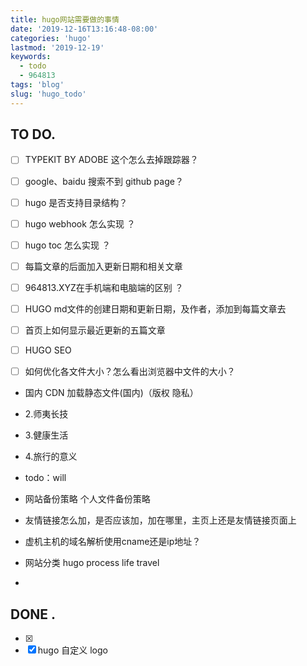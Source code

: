 ```yaml
---
title: hugo网站需要做的事情
date: '2019-12-16T13:16:48-08:00'
categories: 'hugo'
lastmod: '2019-12-19'
keywords: 
  - todo
  - 964813
tags: 'blog'
slug: 'hugo_todo'
---
```


## TO DO.
- [ ] TYPEKIT BY ADOBE 这个怎么去掉跟踪器？

- [ ] google、baidu 搜索不到 github page？

- [ ] hugo 是否支持目录结构？

- [ ] hugo webhook 怎么实现 ？

- [ ] hugo toc 怎么实现 ？

- [ ] 每篇文章的后面加入更新日期和相关文章

- [ ] 964813.XYZ在手机端和电脑端的区别 ？

- [ ] HUGO md文件的创建日期和更新日期，及作者，添加到每篇文章去

- [ ] 首页上如何显示最近更新的五篇文章

- [ ] HUGO SEO

- [ ] 如何优化各文件大小？怎么看出浏览器中文件的大小？

- 国内 CDN 加载静态文件(国内)（版权 隐私）

- 2.师夷长技

- 3.健康生活

- 4.旅行的意义

- todo：will

- 网站备份策略 个人文件备份策略

- 友情链接怎么加，是否应该加，加在哪里，主页上还是友情链接页面上

- 虚机主机的域名解析使用cname还是ip地址？

- 网站分类 hugo process life travel

- 

  


## DONE .
- [x] 
- [x] hugo 自定义 logo
